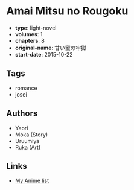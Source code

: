 # Amai Mitsu no Rougoku

-   **type**: light-novel
-   **volumes**: 1
-   **chapters**: 8
-   **original-name**: 甘い蜜の牢獄
-   **start-date**: 2015-10-22

## Tags

-   romance
-   josei

## Authors

-   Yaori
-   Moka (Story)
-   Uruumiya
-   Ruka (Art)

## Links

-   [My Anime list](https://myanimelist.net/manga/100261/Amai_Mitsu_no_Rougoku)
